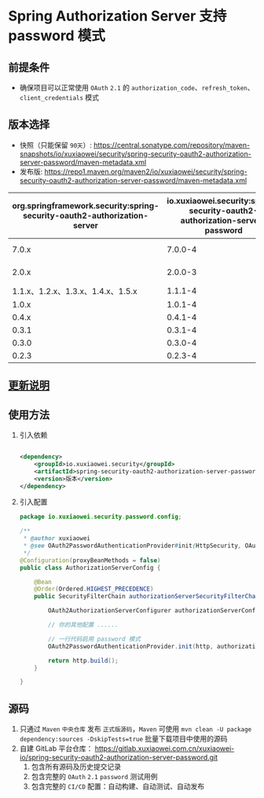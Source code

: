 # Spring Authorization Server 支持 password 模式

## 前提条件

- 确保项目可以正常使用 `OAuth` `2.1` 的 `authorization_code`、`refresh_token`、`client_credentials` 模式

## 版本选择

- 快照（只能保留 `90天`）:
  https://central.sonatype.com/repository/maven-snapshots/io/xuxiaowei/security/spring-security-oauth2-authorization-server-password/maven-metadata.xml
- 发布版:
  https://repo1.maven.org/maven2/io/xuxiaowei/security/spring-security-oauth2-authorization-server-password/maven-metadata.xml

| org.springframework.security:spring-security-oauth2-authorization-server | io.xuxiaowei.security:spring-security-oauth2-authorization-server-password | CI/CD Spring Boot 版本 |
|--------------------------------------------------------------------------|----------------------------------------------------------------------------|----------------------|
| 7.0.x                                                                    | 7.0.0-4                                                                    | 4.0.0-M3             |
| 2.0.x                                                                    | 2.0.0-3                                                                    | 4.0.0-M2             |
| 1.1.x、1.2.x、1.3.x、1.4.x、1.5.x                                            | 1.1.1-4                                                                    | 3.5.5                |
| 1.0.x                                                                    | 1.0.1-4                                                                    | 3.5.5                |
| 0.4.x                                                                    | 0.4.1-4                                                                    | 2.7.18               |
| 0.3.1                                                                    | 0.3.1-4                                                                    | 2.7.18               |
| 0.3.0                                                                    | 0.3.0-4                                                                    | 2.7.18               |
| 0.2.3                                                                    | 0.2.3-4                                                                    | 2.7.18               |

## [更新说明](CHANGELOG.md)

## 使用方法

1. 引入依赖

    ```xml
    
    <dependency>
        <groupId>io.xuxiaowei.security</groupId>
        <artifactId>spring-security-oauth2-authorization-server-password</artifactId>
        <version>版本</version>
    </dependency>
    ```

2. 引入配置

    ```java
    package io.xuxiaowei.security.password.config;
    
    /**
     * @author xuxiaowei
     * @see OAuth2PasswordAuthenticationProvider#init(HttpSecurity, OAuth2AuthorizationServerConfigurer, OAuth2AuthorizationService, UserDetailsService)
     */
    @Configuration(proxyBeanMethods = false)
    public class AuthorizationServerConfig {
    
        @Bean
        @Order(Ordered.HIGHEST_PRECEDENCE)
        public SecurityFilterChain authorizationServerSecurityFilterChain(HttpSecurity http, OAuth2AuthorizationService authorizationService, UserDetailsService userDetailsService) throws Exception {
    
            OAuth2AuthorizationServerConfigurer authorizationServerConfigurer = new OAuth2AuthorizationServerConfigurer<>();
    
            // 你的其他配置 ......
    
            // 一行代码启用 password 模式
            OAuth2PasswordAuthenticationProvider.init(http, authorizationServerConfigurer, authorizationService, userDetailsService);
    
            return http.build();
        }
    
    }
    ```

## 源码

1. 只通过 `Maven` `中央仓库` 发布 `正式版源码`，`Maven` 可使用 `mvn clean -U package dependency:sources -DskipTests=true`
   批量下载项目中使用的源码
2. 自建 GitLab 平台仓库：
   https://gitlab.xuxiaowei.com.cn/xuxiaowei-io/spring-security-oauth2-authorization-server-password.git
    1. 包含所有源码及历史提交记录
    2. 包含完整的 `OAuth` `2.1` `password` 测试用例
    3. 包含完整的 `CI/CD` 配置：自动构建、自动测试、自动发布
